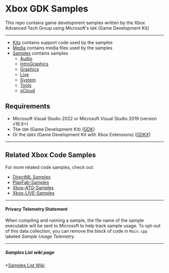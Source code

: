 # **Xbox GDK Samples**

This repo contains game development samples written by the Xbox Advanced Tech Group using Microsoft's ```GDK``` (Game Development Kit)

------------------------------------------------------

* [Kits](/Kits) contains support code used by the samples
* [Media](/Media) contains media files used by the samples
* [Samples](../../wiki/SampleList) contains samples
  * [Audio](../../wiki/SampleList#Audio)
  * [IntroGraphics](../../wiki/SampleList#Intro-Graphics)
  * [Graphics](../../wiki/SampleList#Graphics)
  * [Live](../../wiki/SampleList#Live)
  * [System](../../wiki/SampleList#System)
  * [Tools](../../wiki/SampleList#Tools)
  * [xCloud](../../wiki/SampleList#xCloud)

## Requirements

* Microsoft Visual Studio 2022 or Microsoft Visual Studio 2019 (version v16.9+)
* The ```GDK``` (Game Development Kit) ([GDK](https://aka.ms/gdk))
* Or the ```GDKX``` (Game Development Kit with Xbox Extensions) ([GDKX](https://aka.ms/gdkx))
  
-------------------------------------- 

## Related Xbox Code Samples

For more related code samples, check out:

* [DirectML Samples](https://github.com/microsoft/DirectML)
* [PlayFab-Samples](https://github.com/PlayFab/PlayFab-Samples)
* [Xbox-ATG-Samples](https://github.com/microsoft/Xbox-ATG-Samples)
* [Xbox-LIVE-Samples](https://github.com/microsoft/xbox-live-samples)

-----------------------------------------------------

#### Privacy Telemetry Statement

When compiling and running a sample, the file name of the sample executable will be sent to Microsoft to help track sample usage. To opt-out of this data collection, you can remove the block of code in ``Main.cpp`` labeled _Sample Usage Telemetry_.

-------------------------------------------

##### Samples List **wiki** page

*[Samples List Wiki](../../wiki/SampleList)
